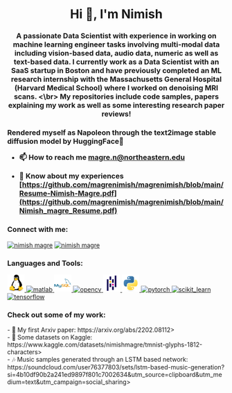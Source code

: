 <h1 align="center">Hi 👋, I'm Nimish</h1>
<h3 align="center">A passionate Data Scientist with experience in working on machine learning engineer tasks involving multi-modal data including vision-based data, audio data, numeric as well as text-based data. I currently work as a Data Scientist with an SaaS startup in Boston and have previously completed an ML research internship with the Massachusetts General Hospital (Harvard Medical School) where I worked on denoising MRI scans. <\br>
My repositories include code samples, papers explaining my work as well as some interesting research paper reviews!</h3> 
<h3> Rendered myself as Napoleon through the text2image stable diffusion model by HuggingFace🤗 </hr>

- 📫 How to reach me **magre.n@northeastern.edu**

- 📄 Know about my experiences [https://github.com/magrenimish/magrenimish/blob/main/Resume-Nimish-Magre.pdf](https://github.com/magrenimish/magrenimish/blob/main/Nimish_magre_Resume.pdf)

<h3 align="left">Connect with me:</h3>
<p align="left">
<a href="https://linkedin.com/in/nimish magre" target="blank"><img align="center" src="https://raw.githubusercontent.com/rahuldkjain/github-profile-readme-generator/master/src/images/icons/Social/linked-in-alt.svg" alt="nimish magre" height="30" width="40" /></a>
<a href="https://kaggle.com/nimish magre" target="blank"><img align="center" src="https://raw.githubusercontent.com/rahuldkjain/github-profile-readme-generator/master/src/images/icons/Social/kaggle.svg" alt="nimish magre" height="30" width="40" /></a>
</p>

<h3 align="left">Languages and Tools:</h3>
<p align="left"> <a href="https://www.linux.org/" target="_blank" rel="noreferrer"> <img src="https://raw.githubusercontent.com/devicons/devicon/master/icons/linux/linux-original.svg" alt="linux" width="40" height="40"/> </a> <a href="https://www.mathworks.com/" target="_blank" rel="noreferrer"> <img src="https://upload.wikimedia.org/wikipedia/commons/2/21/Matlab_Logo.png" alt="matlab" width="40" height="40"/> </a> <a href="https://www.mysql.com/" target="_blank" rel="noreferrer"> <img src="https://raw.githubusercontent.com/devicons/devicon/master/icons/mysql/mysql-original-wordmark.svg" alt="mysql" width="40" height="40"/> </a> <a href="https://opencv.org/" target="_blank" rel="noreferrer"> <img src="https://www.vectorlogo.zone/logos/opencv/opencv-icon.svg" alt="opencv" width="40" height="40"/> </a> <a href="https://pandas.pydata.org/" target="_blank" rel="noreferrer"> <img src="https://raw.githubusercontent.com/devicons/devicon/2ae2a900d2f041da66e950e4d48052658d850630/icons/pandas/pandas-original.svg" alt="pandas" width="40" height="40"/> </a> <a href="https://www.python.org" target="_blank" rel="noreferrer"> <img src="https://raw.githubusercontent.com/devicons/devicon/master/icons/python/python-original.svg" alt="python" width="40" height="40"/> </a> <a href="https://pytorch.org/" target="_blank" rel="noreferrer"> <img src="https://www.vectorlogo.zone/logos/pytorch/pytorch-icon.svg" alt="pytorch" width="40" height="40"/> </a> <a href="https://scikit-learn.org/" target="_blank" rel="noreferrer"> <img src="https://upload.wikimedia.org/wikipedia/commons/0/05/Scikit_learn_logo_small.svg" alt="scikit_learn" width="40" height="40"/> </a> <a href="https://www.tensorflow.org" target="_blank" rel="noreferrer"> <img src="https://www.vectorlogo.zone/logos/tensorflow/tensorflow-icon.svg" alt="tensorflow" width="40" height="40"/> </a> </p>


<h3 align="left">Check out some of my work:</h3>
<p align="left">
- 📜 My first Arxiv paper: https://arxiv.org/abs/2202.08112> </br>
- 📢 Some datasets on Kaggle: https://www.kaggle.com/datasets/nimishmagre/tmnist-glyphs-1812-characters> </br>
- 🎶  Music samples generated through an LSTM based network: https://soundcloud.com/user76377803/sets/lstm-based-music-generation?si=4b10df90b2a241ed9897f801c7002634&utm_source=clipboard&utm_medium=text&utm_campaign=social_sharing>
  </p>
